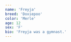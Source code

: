 ```yaml
---
name: 'Freyja'
breed: 'Doxiepoo'
color: 'Merle'
age: 12
sex: 'F'
bio: 'Freyja was a gymnast.'
---
```

